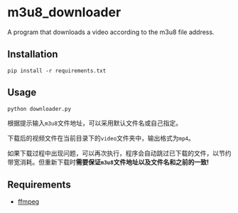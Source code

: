 # m3u8_downloader
A program that downloads a video according to the m3u8 file address.

## Installation
```shell
pip install -r requirements.txt
```

## Usage
```shell
python downloader.py
```
根据提示输入`m3u8`文件地址，可以采用默认文件名或自己指定。

下载后的视频文件在当前目录下的`video`文件夹中，输出格式为`mp4`。

如果下载过程中出现问题，可以再次执行，程序会自动跳过已下载的文件，以节约带宽消耗。但重新下载时**需要保证`m3u8`文件地址以及文件名和之前的一致!**


## Requirements
- [ffmpeg](https://ffmpeg.org/download.html)

